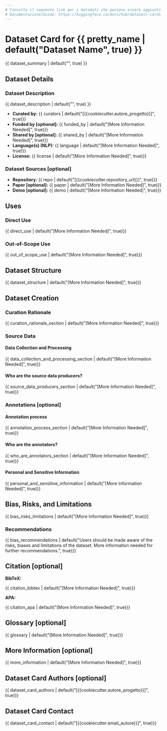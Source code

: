 ```yaml
---
# Consulta il seguente link per i metadati che possono essere aggiunti: https://github.com/huggingface/hub-docs/blob/main/datasetcard.md?plain=1
# Documentazione/Guida: https://huggingface.co/docs/hub/datasets-cards
---
```


# Dataset Card for {{ pretty_name | default("Dataset Name", true) }}

<!-- Fornisci un breve riassunto del dataset. -->

{{ dataset_summary | default("", true) }}

## Dataset Details

### Dataset Description

<!-- Fornisci un riassunto più dettagliato su cosa tratta il dataset. -->

{{ dataset_description | default("", true) }}

- **Curated by:** {{ curators | default("[{{cookiecutter.autore_progetto}}]", true)}}
- **Funded by [optional]:** {{ funded_by | default("[More Information Needed]", true)}}
- **Shared by [optional]:** {{ shared_by | default("[More Information Needed]", true)}}
- **Language(s) (NLP):** {{ language | default("[More Information Needed]", true)}}
- **License:** {{ license | default("[More Information Needed]", true)}}

### Dataset Sources [optional]

<!-- Sezione contenente i link basilari per il dataset. -->

- **Repository:** {{ repo | default("[{{cookiecutter.repository_url}}]", true)}}
- **Paper [optional]:** {{ paper | default("[More Information Needed]", true)}}
- **Demo [optional]:** {{ demo | default("[More Information Needed]", true)}}

## Uses

<!-- Questa sezione è dedicata alle domande su come si utilizza il dataset. -->

### Direct Use

<!-- Questa sezione descrive i casi d'uso adatti per il set di dati. -->

{{ direct_use | default("[More Information Needed]", true)}}

### Out-of-Scope Use

<!-- Questa sezione affronta l'uso improprio, dannoso e gli usi per i quali il dataset non funzionerà bene. -->

{{ out_of_scope_use | default("[More Information Needed]", true)}}

## Dataset Structure

<!-- Questa sezione fornisce una descrizione dei campi del dataset e informazioni aggiuntive sulla struttura del dataset, come i criteri utilizzati per creare le suddivisioni, le relazioni tra i data points, ecc. -->

{{ dataset_structure | default("[More Information Needed]", true)}}

## Dataset Creation

### Curation Rationale

<!-- Inserire le motivazioni per la creazione di questo dataset. -->

{{ curation_rationale_section | default("[More Information Needed]", true)}}

### Source Data

<!-- Questa sezione descrive i dati di origine (ad esempio, testi e titoli di notizie, post sui social media, frasi tradotte, ...). -->

#### Data Collection and Processing

<!-- Questa sezione descrive il processo di raccolta e elaborazione dei dati, come i criteri di selezione dei dati, i metodi di filtraggio e normalizzazione, gli strumenti e le librerie utilizzate, ecc. -->

{{ data_collection_and_processing_section | default("[More Information Needed]", true)}}

#### Who are the source data producers?

<!-- Questa sezione descrive le persone o i sistemi che originariamente hanno creato i dati. Dovrebbe includere anche informazioni demografiche o di identità autodichiarate per i creatori dei dati di origine, se tali informazioni sono disponibili. -->

{{ source_data_producers_section | default("[More Information Needed]", true)}}

### Annotations [optional]

<!-- Se il set di dati contiene annotazioni che non fanno parte della raccolta dati iniziale, utilizzare questa sezione per descriverle. -->

#### Annotation process

<!-- Questa sezione descrive il processo di annotazione come gli strumenti di annotazione utilizzati nel processo, la quantità di dati annotati, le linee guida per l'annotazione fornite agli annotatori, le statistiche degli interannotatori, la convalida delle annotazioni, ecc. -->

{{ annotation_process_section | default("[More Information Needed]", true)}}

#### Who are the annotators?

<!-- Questa sezione descrive le persone o i sistemi che hanno creato le annotazioni. -->

{{ who_are_annotators_section | default("[More Information Needed]", true)}}

#### Personal and Sensitive Information

<!-- Indicare se il set di dati contiene dati che potrebbero essere considerati personali, sensibili o privati (ad esempio, dati che rivelano indirizzi, nomi o alias identificabili in modo univoco, origini razziali o etniche, orientamenti sessuali, credenze religiose, opinioni politiche, dati finanziari o sanitari, ecc. .). Se sono stati compiuti sforzi per anonimizzare i dati, descrivere il processo di anonimizzazione. -->

{{ personal_and_sensitive_information | default("[More Information Needed]", true)}}

## Bias, Risks, and Limitations

<!-- Questa sezione è destinata alle limitazioni tecniche e a quelle socio-tecniche. -->

{{ bias_risks_limitations | default("[More Information Needed]", true)}}

### Recommendations

<!-- Questa sezione ha lo scopo di fornire raccomandazioni riguardanti il bias, il rischio e le limitazioni tecniche. -->

{{ bias_recommendations | default("Users should be made aware of the risks, biases and limitations of the dataset. More information needed for further recommendations.", true)}}

## Citation [optional]

<!-- In questa sezione vanno inseriti gli articoli o dei post di blog che introducono il dataset, le informazioni APA e Bibtex. -->

**BibTeX:**

{{ citation_bibtex | default("[More Information Needed]", true)}}

**APA:**

{{ citation_apa | default("[More Information Needed]", true)}}

## Glossary [optional]

<!-- Includere in questa sezione termini e calcoli che possono aiutare i lettori a comprendere il modello o la scheda del modello. -->

{{ glossary | default("[More Information Needed]", true)}}

## More Information [optional]

{{ more_information | default("[More Information Needed]", true)}}

## Dataset Card Authors [optional]

{{ dataset_card_authors | default("[{{cookiecutter.autore_progetto}}]", true)}}

## Dataset Card Contact

{{ dataset_card_contact | default("[{{cookiecutter.email_autore}}]", true)}}

